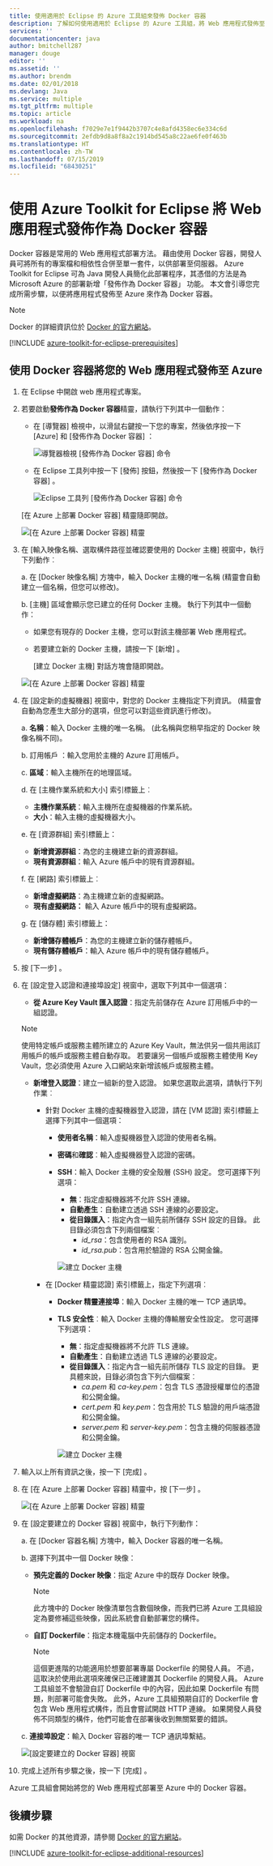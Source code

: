 ```yaml
---
title: 使用適用於 Eclipse 的 Azure 工具組來發佈 Docker 容器
description: 了解如何使用適用於 Eclipse 的 Azure 工具組，將 Web 應用程式發佈至 Microsoft Azure 作為 Docker 容器。
services: ''
documentationcenter: java
author: bmitchell287
manager: douge
editor: ''
ms.assetid: ''
ms.author: brendm
ms.date: 02/01/2018
ms.devlang: Java
ms.service: multiple
ms.tgt_pltfrm: multiple
ms.topic: article
ms.workload: na
ms.openlocfilehash: f7029e7e1f9442b3707c4e8afd4358ec6e334c6d
ms.sourcegitcommit: 2efdb9d8a8f8a2c1914bd545a8c22ae6fe0f463b
ms.translationtype: HT
ms.contentlocale: zh-TW
ms.lasthandoff: 07/15/2019
ms.locfileid: "68430251"
---
```

# <a name="publish-a-web-app-as-a-docker-container-by-using-the-azure-toolkit-for-eclipse"></a>使用 Azure Toolkit for Eclipse 將 Web 應用程式發佈作為 Docker 容器

Docker 容器是常用的 Web 應用程式部署方法。 藉由使用 Docker 容器，開發人員可將所有的專案檔和相依性合併至單一套件，以供部署至伺服器。 Azure Toolkit for Eclipse 可為 Java 開發人員簡化此部署程序，其憑借的方法是為 Microsoft Azure 的部署新增「發佈作為 Docker 容器」  功能。 本文會引導您完成所需步驟，以便將應用程式發佈至 Azure 來作為 Docker 容器。

> [!NOTE]
> Docker 的詳細資訊位於 [Docker 的官方網站]。
>

[!INCLUDE [azure-toolkit-for-eclipse-prerequisites](../includes/azure-toolkit-for-eclipse-prerequisites.md)]

## <a name="publish-your-web-app-to-azure-by-using-a-docker-container"></a>使用 Docker 容器將您的 Web 應用程式發佈至 Azure

1. 在 Eclipse 中開啟 web 應用程式專案。

2. 若要啟動**發佈作為 Docker 容器**精靈，請執行下列其中一個動作：

   * 在 [導覽器]  檢視中，以滑鼠右鍵按一下您的專案，然後依序按一下 [Azure]  和 [發佈作為 Docker 容器]  ：

      ![導覽器檢視 [發佈作為 Docker 容器] 命令][PUB01]

   * 在 Eclipse 工具列中按一下 [發佈]  按鈕，然後按一下 [發佈作為 Docker 容器]  。

      ![Eclipse 工具列 [發佈作為 Docker 容器] 命令][PUB02]
      
   [在 Azure 上部署 Docker 容器]  精靈隨即開啟。

   ![[在 Azure 上部署 Docker 容器] 精靈][PUB03]

3. 在 [輸入映像名稱、選取構件路徑並確認要使用的 Docker 主機]  視窗中，執行下列動作︰

   a. 在 [Docker 映像名稱]  方塊中，輸入 Docker 主機的唯一名稱 (精靈會自動建立一個名稱，但您可以修改)。

   b. [主機]  區域會顯示您已建立的任何 Docker 主機。 執行下列其中一個動作：

   * 如果您有現存的 Docker 主機，您可以對該主機部署 Web 應用程式。
   * 若要建立新的 Docker 主機，請按一下 [新增]  。  
      
      [建立 Docker 主機]  對話方塊會隨即開啟。

   ![[在 Azure 上部署 Docker 容器] 精靈][PUB04a]

4. 在 [設定新的虛擬機器]  視窗中，對您的 Docker 主機指定下列資訊。 (精靈會自動為您產生大部分的選項，但您可以對這些資訊進行修改)。

   a. **名稱**：輸入 Docker 主機的唯一名稱。 (此名稱與您稍早指定的 Docker 映像名稱不同)。

   b. 訂用帳戶  ：輸入您用於主機的 Azure 訂用帳戶。

   c. **區域**：輸入主機所在的地理區域。

   d. 在 [主機作業系統和大小]  索引標籤上︰ 
   * **主機作業系統**：輸入主機所在虛擬機器的作業系統。
   * **大小**：輸入主機的虛擬機器大小。

   e. 在 [資源群組]  索引標籤上： 
   * **新增資源群組**：為您的主機建立新的資源群組。
   * **現有資源群組**：輸入 Azure 帳戶中的現有資源群組。

   f. 在 [網路]  索引標籤上︰ 
   * **新增虛擬網路**：為主機建立新的虛擬網路。
   * **現有虛擬網路：** 輸入 Azure 帳戶中的現有虛擬網路。

   g. 在 [儲存體]  索引標籤上： 
   * **新增儲存體帳戶**：為您的主機建立新的儲存體帳戶。
   * **現有儲存體帳戶**：輸入 Azure 帳戶中的現有儲存體帳戶。

5. 按 [下一步]  。

6. 在 [設定登入認證和連接埠設定]  視窗中，選取下列其中一個選項：

   * **從 Azure Key Vault 匯入認證**：指定先前儲存在 Azure 訂用帳戶中的一組認證。 

   >[!NOTE]
   >使用特定帳戶或服務主體所建立的 Azure Key Vault，無法供另一個共用該訂用帳戶的帳戶或服務主體自動存取。 若要讓另一個帳戶或服務主體使用 Key Vault，您必須使用 Azure 入口網站來新增該帳戶或服務主體。
   >

   * **新增登入認證**：建立一組新的登入認證。 如果您選取此選項，請執行下列作業︰ 
    
     * 針對 Docker 主機的虛擬機器登入認證，請在 [VM 認證]  索引標籤上選擇下列其中一個選項： 

       * **使用者名稱**：輸入虛擬機器登入認證的使用者名稱。 
       * **密碼**和**確認**︰輸入虛擬機器登入認證的密碼。 
       * **SSH**：輸入 Docker 主機的安全殼層 (SSH) 設定。 您可選擇下列選項： 
          * **無**：指定虛擬機器將不允許 SSH 連線。 
          * **自動產生**：自動建立透過 SSH 連線的必要設定。 
          * **從目錄匯入**：指定內含一組先前所儲存 SSH 設定的目錄。 此目錄必須包含下列兩個檔案︰ 
             * *id_rsa*：包含使用者的 RSA 識別。 
             * *id_rsa.pub*：包含用於驗證的 RSA 公開金鑰。 
        
         ![建立 Docker 主機][PUB05]

     * 在 [Docker 精靈認證]  索引標籤上，指定下列選項︰ 

       * **Docker 精靈連接埠**：輸入 Docker 主機的唯一 TCP 通訊埠。 
       * **TLS 安全性**︰輸入 Docker 主機的傳輸層安全性設定。 您可選擇下列選項： 
          * **無**：指定虛擬機器將不允許 TLS 連線。 
          * **自動產生**：自動建立透過 TLS 連線的必要設定。 
          * **從目錄匯入**：指定內含一組先前所儲存 TLS 設定的目錄。 更具體來說，目錄必須包含下列六個檔案︰ 
             * *ca.pem* 和 *ca-key.pem*：包含 TLS 憑證授權單位的憑證和公開金鑰。 
             * *cert.pem* 和 *key.pem*：包含用於 TLS 驗證的用戶端憑證和公開金鑰。 
             * *server.pem* 和 *server-key.pem*：包含主機的伺服器憑證和公開金鑰。 

         ![建立 Docker 主機][PUB06]

7. 輸入以上所有資訊之後，按一下 [完成]  。

8. 在 [在 Azure 上部署 Docker 容器]  精靈中，按 [下一步]  。

   ![[在 Azure 上部署 Docker 容器] 精靈][PUB07]

9. 在 [設定要建立的 Docker 容器]  視窗中，執行下列動作：

   a. 在 [Docker 容器名稱]  方塊中，輸入 Docker 容器的唯一名稱。

   b. 選擇下列其中一個 Docker 映像： 

   * **預先定義的 Docker 映像**：指定 Azure 中的既存 Docker 映像。 

     >[!NOTE]
     >此方塊中的 Docker 映像清單包含數個映像，而我們已將 Azure 工具組設定為要修補這些映像，因此系統會自動部署您的構件。
     >

   * **自訂 Dockerfile**：指定本機電腦中先前儲存的 Dockerfile。

     >[!NOTE]
     >這個更進階的功能適用於想要部署專屬 Dockerfile 的開發人員。 不過，這取決於使用此選項來確保已正確建置其 Dockerfile 的開發人員。 Azure 工具組並不會驗證自訂 Dockerfile 中的內容，因此如果 Dockerfile 有問題，則部署可能會失敗。 此外，Azure 工具組預期自訂的 Dockerfile 會包含 Web 應用程式構件，而且會嘗試開啟 HTTP 連線。 如果開發人員發佈不同類型的構件，他們可能會在部署後收到無關緊要的錯誤。
     >

   c. **連接埠設定**：輸入 Docker 容器的唯一 TCP 通訊埠繫結。

      ![[設定要建立的 Docker 容器] 視窗][PUB08]

10. 完成上述所有步驟之後，按一下 [完成]  。

Azure 工具組會開始將您的 Web 應用程式部署至 Azure 中的 Docker 容器。 

## <a name="next-steps"></a>後續步驟

如需 Docker 的其他資源，請參閱 [Docker 的官方網站]。

[!INCLUDE [azure-toolkit-for-eclipse-additional-resources](../includes/azure-toolkit-for-eclipse-additional-resources.md)]

<!-- URL List -->

[Docker 的官方網站]: https://www.docker.com/

<!-- IMG List -->

[PUB01]: media/azure-toolkit-for-eclipse-publish-as-docker-container/PUB01.png
[PUB02]: media/azure-toolkit-for-eclipse-publish-as-docker-container/PUB02.png
[PUB03]: media/azure-toolkit-for-eclipse-publish-as-docker-container/PUB03.png
[PUB04a]: media/azure-toolkit-for-eclipse-publish-as-docker-container/PUB04a.png
[PUB04b]: media/azure-toolkit-for-eclipse-publish-as-docker-container/PUB04b.png
[PUB04c]: media/azure-toolkit-for-eclipse-publish-as-docker-container/PUB04c.png
[PUB04d]: media/azure-toolkit-for-eclipse-publish-as-docker-container/PUB04d.png
[PUB05]: media/azure-toolkit-for-eclipse-publish-as-docker-container/PUB05.png
[PUB06]: media/azure-toolkit-for-eclipse-publish-as-docker-container/PUB06.png
[PUB07]: media/azure-toolkit-for-eclipse-publish-as-docker-container/PUB07.png
[PUB08]: media/azure-toolkit-for-eclipse-publish-as-docker-container/PUB08.png